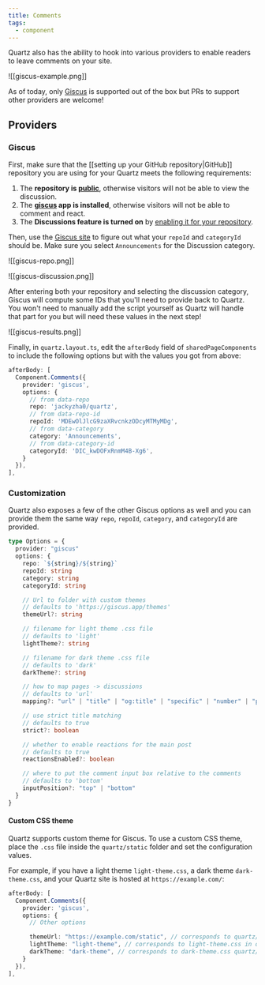 ```yaml
---
title: Comments
tags:
  - component
---
```


Quartz also has the ability to hook into various providers to enable readers to leave comments on your site.

![[giscus-example.png]]

As of today, only [Giscus](https://giscus.app/) is supported out of the box but PRs to support other providers are welcome!

## Providers

### Giscus

First, make sure that the [[setting up your GitHub repository|GitHub]] repository you are using for your Quartz meets the following requirements:

1. The **repository is [public](https://docs.github.com/en/github/administering-a-repository/managing-repository-settings/setting-repository-visibility#making-a-repository-public)**, otherwise visitors will not be able to view the discussion.
2. The **[giscus](https://github.com/apps/giscus) app is installed**, otherwise visitors will not be able to comment and react.
3. The **Discussions feature is turned on** by [enabling it for your repository](https://docs.github.com/en/github/administering-a-repository/managing-repository-settings/enabling-or-disabling-github-discussions-for-a-repository).

Then, use the [Giscus site](https://giscus.app/#repository) to figure out what your `repoId` and `categoryId` should be. Make sure you select `Announcements` for the Discussion category.

![[giscus-repo.png]]

![[giscus-discussion.png]]

After entering both your repository and selecting the discussion category, Giscus will compute some IDs that you'll need to provide back to Quartz. You won't need to manually add the script yourself as Quartz will handle that part for you but will need these values in the next step!

![[giscus-results.png]]

Finally, in `quartz.layout.ts`, edit the `afterBody` field of `sharedPageComponents` to include the following options but with the values you got from above:

```ts title="quartz.layout.ts"
afterBody: [
  Component.Comments({
    provider: 'giscus',
    options: {
      // from data-repo
      repo: 'jackyzha0/quartz',
      // from data-repo-id
      repoId: 'MDEwOlJlcG9zaXRvcnkzODcyMTMyMDg',
      // from data-category
      category: 'Announcements',
      // from data-category-id
      categoryId: 'DIC_kwDOFxRnmM4B-Xg6',
    }
  }),
],
```

### Customization

Quartz also exposes a few of the other Giscus options as well and you can provide them the same way `repo`, `repoId`, `category`, and `categoryId` are provided.

```ts
type Options = {
  provider: "giscus"
  options: {
    repo: `${string}/${string}`
    repoId: string
    category: string
    categoryId: string

    // Url to folder with custom themes
    // defaults to 'https://giscus.app/themes'
    themeUrl?: string

    // filename for light theme .css file
    // defaults to 'light'
    lightTheme?: string

    // filename for dark theme .css file
    // defaults to 'dark'
    darkTheme?: string

    // how to map pages -> discussions
    // defaults to 'url'
    mapping?: "url" | "title" | "og:title" | "specific" | "number" | "pathname"

    // use strict title matching
    // defaults to true
    strict?: boolean

    // whether to enable reactions for the main post
    // defaults to true
    reactionsEnabled?: boolean

    // where to put the comment input box relative to the comments
    // defaults to 'bottom'
    inputPosition?: "top" | "bottom"
  }
}
```

#### Custom CSS theme

Quartz supports custom theme for Giscus. To use a custom CSS theme, place the `.css` file inside the `quartz/static` folder and set the configuration values.

For example, if you have a light theme `light-theme.css`, a dark theme `dark-theme.css`, and your Quartz site is hosted at `https://example.com/`:

```ts
afterBody: [
  Component.Comments({
    provider: 'giscus',
    options: {
      // Other options

      themeUrl: "https://example.com/static", // corresponds to quartz/static/
      lightTheme: "light-theme", // corresponds to light-theme.css in quartz/static/
      darkTheme: "dark-theme", // corresponds to dark-theme.css quartz/static/
    }
  }),
],
```
